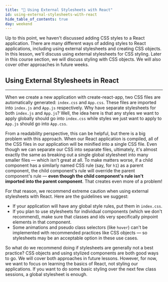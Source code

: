 ```yaml
---
title: "📓 Using External Stylesheets with React"
id: using-external-stylesheets-with-react
hide_table_of_contents: true
day: weekend
---
```


Up to this point, we haven't discussed adding CSS styles to a React application. There are many different ways of adding styles to React applications, including using external stylesheets and creating CSS objects. In this lesson, we'll discuss using external stylesheets for CSS styling. Later in this course section, we will discuss styling with CSS objects. We will also cover other approaches in future weeks.

## Using External Stylesheets in React
---

When we create a new application with create-react-app, two CSS files are automatically generated: `index.css` and `App.css`. These files are imported into `index.js` and `App.js` respectively. Why have separate stylesheets for both `index.js` and `App.js`? Well, the idea here is that any styles we want to apply globally should go into `index.css` while styles we just want to apply to `App.js` should go into `App.css`.

From a readability perspective, this can be helpful, but there is a big problem with this approach. When our React application is compiled, all of the CSS files in our application will be minified into a single CSS file. Even though we can separate our CSS into separate files, ultimately, it's almost exactly the same as breaking out a single global stylesheet into many smaller files — which isn't great at all. To make matters worse, if a child component has a similarly named CSS rule (say, for `h1`) as a parent component, the child component's rule will override the parent component's rule — **even though the child component's rule isn't imported into the parent component**. That creates even more of a problem!

For that reason, we recommend extreme caution when using external stylesheets with React. Here are the guidelines we suggest:

* If your application will have any global style rules, put them in `index.css`.
* If you plan to use stylesheets for individual components (which we don't recommend), make sure that classes and ids very specifically pinpoint elements in that component.
* Some animations and pseudo class selectors (like `hover`) can't be implemented with recommended practices like CSS objects — so stylesheets may be an acceptable option in these use cases.

So what do we recommend doing if stylesheets are generally not a best practice? CSS objects and using stylized components are both good ways to go. We will cover both approaches in future lessons. However, for now, we want to focus on learning the basics of React, not styling our applications. If you want to do some basic styling over the next few class sessions, a global stylesheet is enough.
